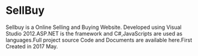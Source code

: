 # SellBuy
Sellbuy is a Online Selling and Buying Website. Developed using Visual Studio 2012.ASP.NET is the framework and C#,JavaScripts are used as languages.Full project source Code and Documents are available here.First Created in 2017 May.
